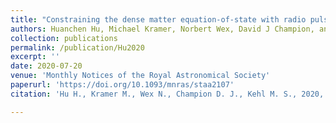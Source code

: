 ```yaml
---
title: "Constraining the dense matter equation-of-state with radio pulsars"
authors: Huanchen Hu, Michael Kramer, Norbert Wex, David J Champion, and Marcel S Kehl
collection: publications
permalink: /publication/Hu2020
excerpt: ''
date: 2020-07-20
venue: 'Monthly Notices of the Royal Astronomical Society'
paperurl: 'https://doi.org/10.1093/mnras/staa2107'
citation: 'Hu H., Kramer M., Wex N., Champion D. J., Kehl M. S., 2020, <i>MNRAS</i>, 497, 3118-3130.'

---
```

